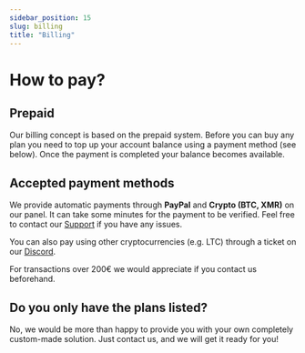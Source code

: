```yaml
---
sidebar_position: 15
slug: billing
title: "Billing"
---
```


# How to pay?

## Prepaid

Our billing concept is based on the prepaid system.
Before you can buy any plan you need to top up your account balance using a payment method (see below).
Once the payment is completed your balance becomes available.

## Accepted payment methods

We provide automatic payments through **PayPal** and **Crypto (BTC, XMR)** on our panel.
It can take some minutes for the payment to be verified. Feel free to contact our [Support](support.md) if
you have any issues.

You can also pay using other cryptocurrencies (e.g. LTC) through a ticket
on our [Discord](https://discord.neoprotect.net).

For transactions over 200€ we would appreciate if you contact us beforehand.

## Do you only have the plans listed?
No, we would be more than happy to provide you with your own completely custom-made solution.
Just contact us, and we will get it ready for you!